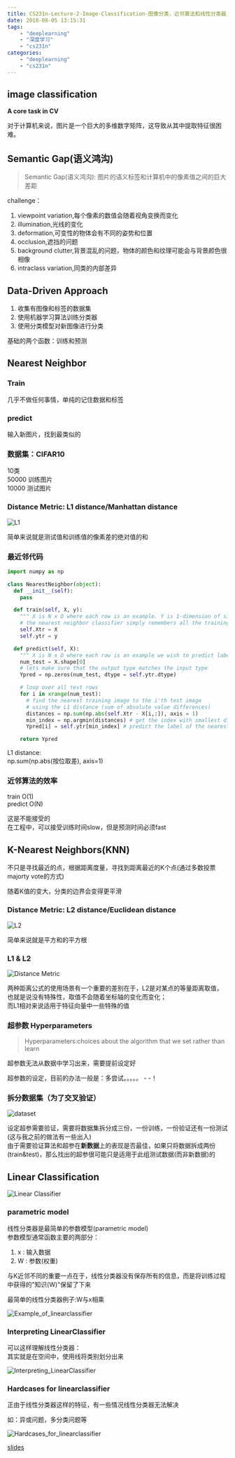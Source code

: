 ```yaml
---
title: CS231n-Lecture-2-Image-Classification-图像分类，近邻算法和线性分类器
date: 2018-08-05 13:15:31
tags: 
    - "deeplearning"
    - "深度学习"
    - "cs231n"
categories: 
    - "deeplearning"
    - "cs231n"
---
```

## image classification

**A core task in CV**

对于计算机来说，图片是一个巨大的多维数字矩阵，这导致从其中提取特征很困难。

## Semantic Gap(语义鸿沟)
> Semantic Gap(语义鸿沟): 图片的语义标签和计算机中的像素值之间的巨大差距
> 
challenge：
1. viewpoint variation,每个像素的数值会随着视角变换而变化
2. illumination,光线的变化
3. deformation,可变性的物体会有不同的姿势和位置
4. occlusion,遮挡的问题
5. background clutter,背景混乱的问题，物体的颜色和纹理可能会与背景颜色很相像
6. intraclass variation,同类的内部差异

## Data-Driven Approach
1. 收集有图像和标签的数据集
2. 使用机器学习算法训练分类器
3. 使用分类模型对新图像进行分类

基础的两个函数：训练和预测

## Nearest Neighbor
### Train
几乎不做任何事情，单纯的记住数据和标签
### predict
输入新图片，找到最类似的

### 数据集：CIFAR10
10类  
50000 训练图片  
10000 测试图片

### Distance Metric: L1 distance/Manhattan distance
![L1](CS231n-Lecture-2-Image-Classification-图像分类，近邻算法和线性分类器/L1_func.png) 

简单来说就是测试值和训练值的像素差的绝对值的和

### 最近邻代码
```python
import numpy as np

class NearestNeighbor(object):
  def __init__(self):
    pass

  def train(self, X, y):
    """ X is N x D where each row is an example. Y is 1-dimension of size N """
    # the nearest neighbor classifier simply remembers all the training data
    self.Xtr = X
    self.ytr = y

  def predict(self, X):
    """ X is N x D where each row is an example we wish to predict label for """
    num_test = X.shape[0]
    # lets make sure that the output type matches the input type
    Ypred = np.zeros(num_test, dtype = self.ytr.dtype)

    # loop over all test rows
    for i in xrange(num_test):
      # find the nearest training image to the i'th test image
      # using the L1 distance (sum of absolute value differences)
      distances = np.sum(np.abs(self.Xtr - X[i,:]), axis = 1)
      min_index = np.argmin(distances) # get the index with smallest distance
      Ypred[i] = self.ytr[min_index] # predict the label of the nearest example

    return Ypred
```

L1 distance:  
np.sum(np.abs(按位取差), axis=1)

### 近邻算法的效率
train O(1)  
predict O(N)

这是不能接受的  
在工程中，可以接受训练时间slow，但是预测时间必须fast


## K-Nearest Neighbors(KNN)

不只是寻找最近的点，根据距离度量，寻找到距离最近的K个点(通过多数投票majorty vote的方式)

随着K值的变大，分类的边界会变得更平滑

### Distance Metric: L2 distance/Euclidean distance
![L2](CS231n-Lecture-2-Image-Classification-图像分类，近邻算法和线性分类器/L2_func.png) 

简单来说就是平方和的平方根

### L1 & L2
![Distance Metric](CS231n-Lecture-2-Image-Classification-图像分类，近邻算法和线性分类器/Distance_Metric.png) 

两种距离公式的使用场景有一个重要的差别在于，L2是对某点的等量距离取值，也就是说没有特殊性，取值不会随着坐标轴的变化而变化；  
而L1相对来说适用于特征向量中一些特殊的值

### 超参数 Hyperparameters
> Hyperparameters:choices about the algorithm that we set rather than learn

超参数无法从数据中学习出来，需要提前设定好  

超参数的设定，目前的办法一般是：多尝试。。。。。 - -！

### 拆分数据集（为了交叉验证）
![dataset](CS231n-Lecture-2-Image-Classification-图像分类，近邻算法和线性分类器/divide_dataset.png)

设定超参需要验证，需要将数据集拆分成三份，一份训练，一份验证还有一份测试(这与我之前的做法有一些出入)  
由于需要验证算法和超参在**新数据**上的表现是否最佳，如果只将数据拆成两份(train&test)，那么找出的超参很可能只是适用于此组测试数据(而非新数据)的

## Linear Classification

![Linear Classifier](CS231n-Lecture-2-Image-Classification-图像分类，近邻算法和线性分类器/Linear_Classifier.png)

### parametric model

线性分类器是最简单的参数模型(parametric model)  
参数模型通常函数主要的两部分：
1. x : 输入数据
2. W : 参数(权重)

与K近邻不同的重要一点在于，线性分类器没有保存所有的信息，而是将训练过程中获得的"知识(W)"保留了下来

最简单的线性分类器例子:W与x相乘

![Example_of_linearclassifier](CS231n-Lecture-2-Image-Classification-图像分类，近邻算法和线性分类器/Example_of_linearclassifier.png)

### Interpreting LinearClassifier
可以这样理解线性分类器：  
其实就是在空间中，使用线将类别划分出来

![Interpreting_LinearClassifier](CS231n-Lecture-2-Image-Classification-图像分类，近邻算法和线性分类器/Interpreting_LinearClassifier.png)

### Hardcases for linearclassifier
正由于线性分类器这样的特征，有一些情况线性分类器无法解决

如：异或问题，多分类问题等  

![Hardcases_for_linearclassifier](CS231n-Lecture-2-Image-Classification-图像分类，近邻算法和线性分类器/Hardcases_for_linearclassifier.png)


[slides](http://cs231n.stanford.edu/slides/2017/cs231n_2017_lecture2.pdf)